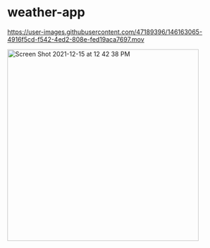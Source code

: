 # weather-app


https://user-images.githubusercontent.com/47189396/146163065-4916f5cd-f542-4ed2-808e-fed19aca7697.mov

<img width="434" alt="Screen Shot 2021-12-15 at 12 42 38 PM" src="https://user-images.githubusercontent.com/47189396/146163076-e28b2296-0a2a-49f2-ada3-a876e5d454ad.png">
